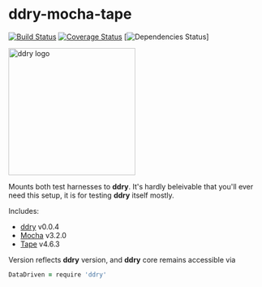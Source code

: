 # ddry-mocha-tape

[![Build Status](https://travis-ci.org/ddry/ddry-mocha-tape.svg?branch=master)](https://travis-ci.org/ddry/ddry-mocha-tape) [![Coverage Status](https://coveralls.io/repos/github/ddry/ddry-mocha-tape/badge.svg?branch=master)](https://coveralls.io/github/ddry/ddry-mocha-tape?branch=master) [![Dependencies Status](https://david-dm.org/ddry/ddry-mocha-tape.svg)]

<img src="https://cloud.githubusercontent.com/assets/5163953/22628172/6b91f120-ebe0-11e6-8456-0f5b2dc3a553.png" alt="ddry logo" width="250">

Mounts both test harnesses to **ddry**. It's hardly beleivable that you'll ever need this setup, it is for testing **ddry** itself mostly.

Includes:

- [ddry](https://www.npmjs.com/package/ddry) v0.0.4
- [Mocha](https://www.npmjs.com/package/mocha) v3.2.0
- [Tape](https://www.npmjs.com/package/tape) v4.6.3

Version reflects **ddry** version, and **ddry** core remains accessible via

```coffee
DataDriven = require 'ddry'
```
